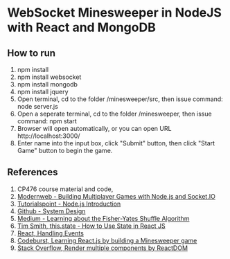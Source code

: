 # WebSocket Minesweeper in NodeJS with React and MongoDB

## How to run

1. npm install 
2. npm install websocket
3. npm install mongodb
4. npm install jquery
5. Open terminal, cd to the folder /minesweeper/src, then issue command: node server.js
6. Open a seperate terminal, cd to the folder /minesweeper, then issue command: npm start
7. Browser will open automatically, or you can open URL http://localhost:3000/
8. Enter name into the input box, click "Submit" button, then click "Start Game" button to begin the game.

## References
1. CP476 course material and code, 
2. [Modernweb - Building Multiplayer Games with Node.js and Socket.IO](https://modernweb.com/building-multiplayer-games-with-node-js-and-socket-io/)
3. [Tutorialspoint - Node.js Introduction](https://www.tutorialspoint.com/nodejs/nodejs_introduction.htm#:~:text=Node.js%20is%20a%20server-side%20platform%20built%20on%20Google,by%20its%20official%20documentation%20is%20as%20follows%20%E2%88%92)
4. [Github - System Design](https://gist.github.com/vasanthk/485d1c25737e8e72759f?fbclid=IwAR3uDVJaubc_9-PznW_1s3vrlGTqH_U57iNyDtT-dERgEK4q53h1v3nf58g)
5. [Medium - Learning about the Fisher-Yates Shuffle Algorithm](https://medium.com/@oldwestaction/randomness-is-hard-e085decbcbb2)
6. [Tim Smith, this.state - How to Use State in React JS](https://www.iamtimsmith.com/blog/this-state-how-to-use-state-in-react)
7. [React, Handling Events](https://reactjs.org/docs/handling-events.html)
8. [Codeburst, Learning React.js by building a Minesweeper game](https://codeburst.io/learning-react-js-by-building-a-minesweeper-game-ced9d41560ed)
9. [Stack Overflow, Render multiple components by ReactDOM](https://stackoverflow.com/questions/41690545/render-multiple-components-by-reactdom)
